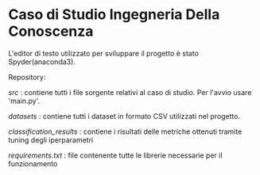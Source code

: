 # Caso di Studio Ingegneria Della Conoscenza
L'editor di testo utilizzato per sviluppare il progetto è stato Spyder(anaconda3).

Repository: 

*src* : contiene tutti i file sorgente relativi al caso di studio. Per l'avvio usare 'main.py'.

*datasets* : contiene tutti i dataset in formato CSV utilizzati nel progetto.

*classification_results* : contiene i risultati delle metriche ottenuti tramite tuning degli iperparametri

*requirements.txt* : file contenente tutte le librerie necessarie per il funzionamento 


    
    
